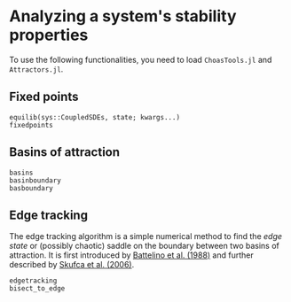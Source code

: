 # Analyzing a system's stability properties

To use the following functionalities, you need to load `ChoasTools.jl` and `Attractors.jl`.

## Fixed points
```@docs
equilib(sys::CoupledSDEs, state; kwargs...)
fixedpoints
```

## Basins of attraction
```@docs
basins
basinboundary
basboundary
```

## Edge tracking
The edge tracking algorithm is a simple numerical method to find the *edge state* or
(possibly chaotic) saddle on the boundary between two basins of attraction. It is first
introduced by [Battelino et al. (1988)](https://doi.org/10.1016/0167-2789(88)90057-7) and further described by [Skufca et al. (2006)](https://doi.org/10.1103/PhysRevLett.96.174101).

```@docs
edgetracking
bisect_to_edge
```